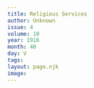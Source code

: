 ```yaml
---
title: Religious Services
author: Unknown
issue: 4
volume: 10
year: 1916
month: 40
day: V
tags:
layout: page.njk
image:
---
```


